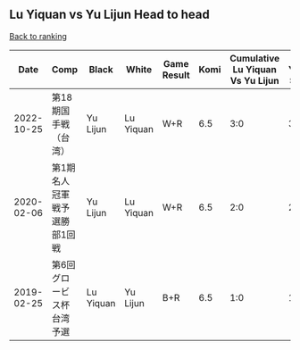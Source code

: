 ## Lu Yiquan vs Yu Lijun Head to head

[Back to ranking](../../index.md)




| **Date** | **Comp** | **Black** | **White** | **Game Result** | **Komi** | **Cumulative Lu Yiquan Vs Yu Lijun** | **Lu Yiquan Streak** | **Yu Lijun Streak** | 
| --- | --- | --- | --- | --- | --- | --- | --- | --- |
| 2022-10-25 | 第18期国手戦（台湾） | Yu Lijun | Lu Yiquan | W+R | 6.5 | 3:0 | 3 | 0 | 
| 2020-02-06 | 第1期名人冠軍戦予選勝部1回戦 | Yu Lijun | Lu Yiquan | W+R | 6.5 | 2:0 | 2 | 0 | 
| 2019-02-25 | 第6回グロービス杯台湾予選 | Lu Yiquan | Yu Lijun | B+R | 6.5 | 1:0 | 1 | 0 |




